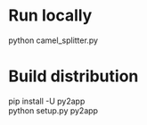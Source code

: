 Run locally
===========
python camel_splitter.py

Build distribution
==================
pip install -U py2app</br>
python setup.py py2app

